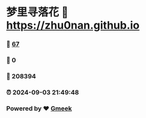 # 梦里寻落花 :link: https://zhu0nan.github.io 
### :page_facing_up: [67](https://zhu0nan.github.io/tag.html) 
### :speech_balloon: 0 
### :hibiscus: 208394 
### :alarm_clock: 2024-09-03 21:49:48 
### Powered by :heart: [Gmeek](https://github.com/Meekdai/Gmeek)
